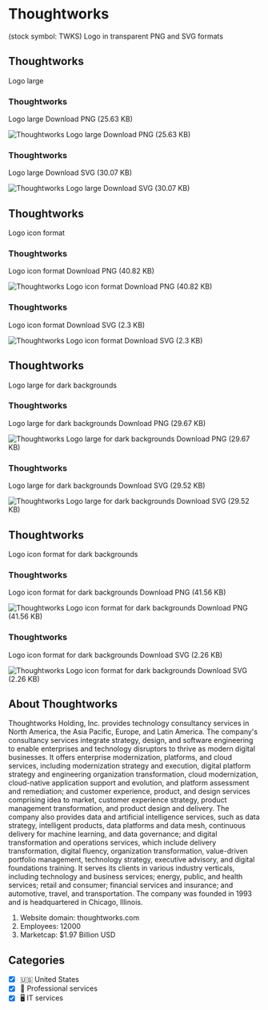# Thoughtworks
 (stock symbol: TWKS) Logo in transparent PNG and SVG formats

## Thoughtworks
 Logo large

### Thoughtworks
 Logo large Download PNG (25.63 KB)

![Thoughtworks
 Logo large Download PNG (25.63 KB)](/img/orig/TWKS_BIG-d4217dff.png)

### Thoughtworks
 Logo large Download SVG (30.07 KB)

![Thoughtworks
 Logo large Download SVG (30.07 KB)](/img/orig/TWKS_BIG-7f422c45.svg)

## Thoughtworks
 Logo icon format

### Thoughtworks
 Logo icon format Download PNG (40.82 KB)

![Thoughtworks
 Logo icon format Download PNG (40.82 KB)](/img/orig/TWKS-99196fdf.png)

### Thoughtworks
 Logo icon format Download SVG (2.3 KB)

![Thoughtworks
 Logo icon format Download SVG (2.3 KB)](/img/orig/TWKS-cf5f06d4.svg)

## Thoughtworks
 Logo large for dark backgrounds

### Thoughtworks
 Logo large for dark backgrounds Download PNG (29.67 KB)

![Thoughtworks
 Logo large for dark backgrounds Download PNG (29.67 KB)](/img/orig/TWKS_BIG.D-ba8036ba.png)

### Thoughtworks
 Logo large for dark backgrounds Download SVG (29.52 KB)

![Thoughtworks
 Logo large for dark backgrounds Download SVG (29.52 KB)](/img/orig/TWKS_BIG.D-0097bfc2.svg)

## Thoughtworks
 Logo icon format for dark backgrounds

### Thoughtworks
 Logo icon format for dark backgrounds Download PNG (41.56 KB)

![Thoughtworks
 Logo icon format for dark backgrounds Download PNG (41.56 KB)](/img/orig/TWKS.D-f58f59dc.png)

### Thoughtworks
 Logo icon format for dark backgrounds Download SVG (2.26 KB)

![Thoughtworks
 Logo icon format for dark backgrounds Download SVG (2.26 KB)](/img/orig/TWKS.D-35677fdd.svg)

## About Thoughtworks


Thoughtworks Holding, Inc. provides technology consultancy services in North America, the Asia Pacific, Europe, and Latin America. The company's consultancy services integrate strategy, design, and software engineering to enable enterprises and technology disruptors to thrive as modern digital businesses. It offers enterprise modernization, platforms, and cloud services, including modernization strategy and execution, digital platform strategy and engineering organization transformation, cloud modernization, cloud-native application support and evolution, and platform assessment and remediation; and customer experience, product, and design services comprising idea to market, customer experience strategy, product management transformation, and product design and delivery. The company also provides data and artificial intelligence services, such as data strategy, intelligent products, data platforms and data mesh, continuous delivery for machine learning, and data governance; and digital transformation and operations services, which include delivery transformation, digital fluency, organization transformation, value-driven portfolio management, technology strategy, executive advisory, and digital foundations training. It serves its clients in various industry verticals, including technology and business services; energy, public, and health services; retail and consumer; financial services and insurance; and automotive, travel, and transportation. The company was founded in 1993 and is headquartered in Chicago, Illinois.

1. Website domain: thoughtworks.com
2. Employees: 12000
3. Marketcap: $1.97 Billion USD


## Categories
- [x] 🇺🇸 United States
- [x] 💼 Professional services
- [x] 🖥️ IT services
